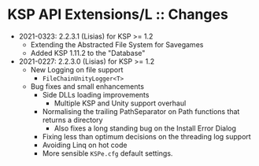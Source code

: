 # KSP API Extensions/L :: Changes

* 2021-0323: 2.2.3.1 (Lisias) for KSP >= 1.2
	+ Extending the Abstracted File System for Savegames
	+ Added KSP 1.11.2 to the "Database"
* 2021-0227: 2.2.3.0 (Lisias) for KSP >= 1.2
	+ New Logging on file support
		- `FileChainUnityLogger<T>`
	+ Bug fixes and small enhancements
		- Side DLLs loading improvements
			- Multiple KSP and Unity support overhaul
		- Normalising the trailing PathSeparator on Path functions that returns a directory
			- Also fixes a long standing bug on the Install Error Dialog 
		- Fixing less than optimum decisions on the threading log support
		- Avoiding Linq on hot code
		- More sensible `KSPe.cfg` default settings. 
